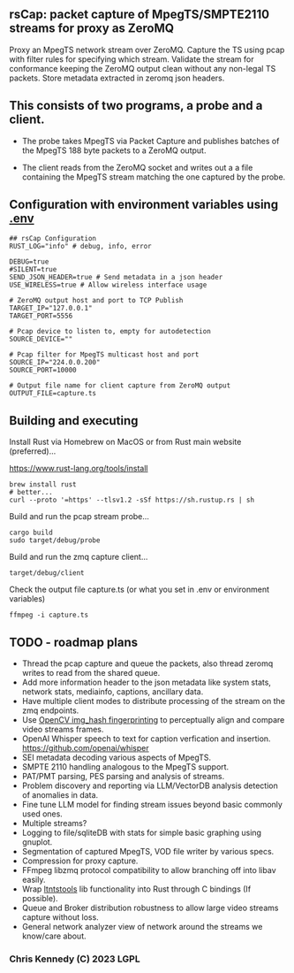## rsCap: packet capture of MpegTS/SMPTE2110 streams for proxy as ZeroMQ

Proxy an MpegTS network stream over ZeroMQ. Capture
the TS using pcap with filter rules for specifying
which stream. Validate the stream for conformance
keeping the ZeroMQ output clean without any non-legal
TS packets. Store metadata extracted in zeromq json headers.

## This consists of two programs, a probe and a client.

- The probe takes MpegTS via Packet Capture and publishes
batches of the MpegTS 188 byte packets to a ZeroMQ output.

- The client reads from the ZeroMQ socket and writes out a
a file containing the MpegTS stream matching the one
captured by the probe.

## Configuration with environment variables using [.env](.env.example)

```text
## rsCap Configuration
RUST_LOG="info" # debug, info, error

DEBUG=true
#SILENT=true
SEND_JSON_HEADER=true # Send metadata in a json header
USE_WIRELESS=true # Allow wireless interface usage

# ZeroMQ output host and port to TCP Publish
TARGET_IP="127.0.0.1"
TARGET_PORT=5556

# Pcap device to listen to, empty for autodetection
SOURCE_DEVICE=""

# Pcap filter for MpegTS multicast host and port
SOURCE_IP="224.0.0.200"
SOURCE_PORT=10000

# Output file name for client capture from ZeroMQ output
OUTPUT_FILE=capture.ts
```

## Building and executing

Install Rust via Homebrew on MacOS or from Rust main website (preferred)...

<https://www.rust-lang.org/tools/install>

```text
brew install rust
# better...
curl --proto '=https' --tlsv1.2 -sSf https://sh.rustup.rs | sh
```

Build and run the pcap stream probe...

```text
cargo build
sudo target/debug/probe
```

Build and run the zmq capture client...

```text
target/debug/client
```

Check the output file capture.ts (or what you set in .env or environment variables)

```text
ffmpeg -i capture.ts
```

## TODO - roadmap plans

- Thread the pcap capture and queue the packets, also thread zeromq writes to read from the shared queue.
- Add more information header to the json metadata like system stats, network stats, mediainfo, captions, ancillary data.
- Have multiple client modes to distribute processing of the stream on the zmq endpoints.
- Use [OpenCV img_hash fingerprinting](https://docs.opencv.org/3.4/d4/d93/group__img__hash.html#ga5eeee1e27bc45caffe3b529ab42568e3) to perceptually align and compare video streams frames.
- OpenAI Whisper speech to text for caption verfication and insertion. <https://github.com/openai/whisper>
- SEI metadata decoding various aspects of MpegTS.
- SMPTE 2110 handling analogous to the MpegTS support.
- PAT/PMT parsing, PES parsing and analysis of streams.
- Problem discovery and reporting via LLM/VectorDB analysis detection of anomalies in data.
- Fine tune LLM model for finding stream issues beyond basic commonly used ones.
- Multiple streams?
- Logging to file/sqliteDB with stats for simple basic graphing using gnuplot.
- Segmentation of captured MpegTS, VOD file writer by various specs.
- Compression for proxy capture.
- FFmpeg libzmq protocol compatibility to allow branching off into libav easily.
- Wrap [ltntstools](https://github.com/LTNGlobal-opensource/libltntstools) lib functionality into Rust through C bindings (If possible).
- Queue and Broker distribution robustness to allow large video streams capture without loss.
- General network analyzer view of network around the streams we know/care about.

### Chris Kennedy (C) 2023 LGPL

